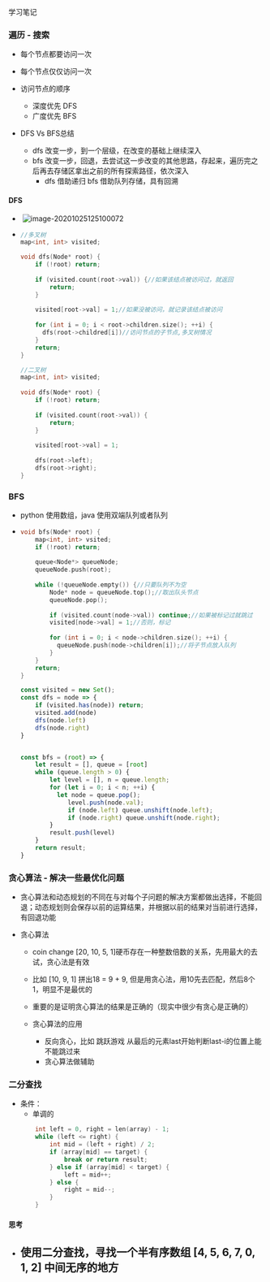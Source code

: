 学习笔记

### 遍历 - 搜索

- 每个节点都要访问一次
- 每个节点仅仅访问一次
- 访问节点的顺序
  - 深度优先 DFS
  - 广度优先 BFS

- DFS Vs BFS总结
    - dfs 改变一步，到一个层级，在改变的基础上继续深入
    - bfs 改变一步，回退，去尝试这一步改变的其他思路，存起来，遍历完之后再去存储区拿出之前的所有探索路径，依次深入
        - dfs 借助递归  bfs 借助队列存储，具有回溯

#### DFS

- ​	![image-20201025125100072](C:\Users\Administrator\AppData\Roaming\Typora\typora-user-images\image-20201025125100072.png)

- ```C++
  //多叉树
  map<int, int> visited;
  
  void dfs(Node* root) {
      if (!root) return;
      
      if (visited.count(root->val)) {//如果该结点被访问过，就返回
          return;
      }
      
      visited[root->val] = 1;//如果没被访问，就记录该结点被访问
      
      for (int i = 0; i < root->children.size(); ++i) {
  		dfs(root->childred[i])//访问节点的子节点,多叉树情况
      }
      return;
  }
  
  //二叉树
  map<int, int> visited;
                        
  void dfs(Node* root) {
      if (!root) return;
      
      if (visited.count(root->val)) {
          return;
      }
      
      visited[root->val] = 1;
      
      dfs(root->left);
      dfs(root->right);
  }
  ```

### BFS

- python 使用数组，java 使用双端队列或者队列

- ```c++
  void bfs(Node* root) {
      map<int, int> vsited;
      if (!root) return;
      
      queue<Node*> queueNode;
      queueNode.push(root);
      
      while (!queueNode.empty()) {//只要队列不为空
          Node* node = queueNode.top();//取出队头节点
          queueNode.pop();
          
          if (visited.count(node->val)) continue;//如果被标记过就跳过
          visited[node->val] = 1;//否则，标记
          
          for (int i = 0; i < node->children.size(); ++i) {
  			queueNode.push(node->children[i]);//将子节点放入队列
          }
      }
      return;
  }
  ```

  ```js
  const visited = new Set();
  const dfs = node => {
      if (visited.has(node)) return;
      visited.add(node)
      dfs(node.left)
      dfs(node.right)
  }
  
  
  const bfs = (root) => {
      let result = [], queue = [root]
      while (queue.length > 0) {
          let level = [], n = queue.length;
          for (let i = 0; i < n; ++i) {
  			let node = queue.pop();
               level.push(node.val);
               if (node.left) queue.unshift(node.left);
               if (node.right) queue.unshift(node.right);
          }
          result.push(level)
      }
      return result;
  }
  ```

### 贪心算法 - 解决一些最优化问题

- 贪心算法和动态规划的不同在与对每个子问题的解决方案都做出选择，不能回退；动态规划则会保存以前的运算结果，并根据以前的结果对当前进行选择，有回退功能
    
- 贪心算法
    - coin change [20, 10, 5, 1]硬币存在一种整数倍数的关系，先用最大的去试，贪心法是有效
    - 比如 [10, 9, 1] 拼出18 = 9 + 9, 但是用贪心法，用10先去匹配，然后8个1，明显不是最优的
    - 重要的是证明贪心算法的结果是正确的（现实中很少有贪心是正确的）
    
    - 贪心算法的应用
        - 反向贪心，比如 跳跃游戏 从最后的元素last开始判断last-i的位置上能不能跳过来
        - 贪心算法做辅助

### 二分查找
 - 条件：
    - 单调的
    ```C++
        int left = 0, right = len(array) - 1;
        while (left <= right) {
            int mid = (left + right) / 2;
            if (array[mid] == target) {
                break or return result;
            } else if (array[mid] < target) {
                left = mid++;
            } else {
                right = mid--;
            }
        }
    ```
#### 思考
 - 使用二分查找，寻找一个半有序数组 [4, 5, 6, 7, 0, 1, 2] 中间无序的地方
    - 